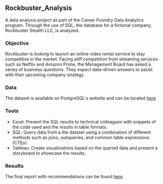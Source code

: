 ## Rockbuster_Analysis

A data analysis project as part of the Career Foundry Data Analytics program. Through the use of SQL, the database for a fictional company, Rockbuster Stealth LLC, is analyzed. 

### Objective

Rockbuster is looking to launch an online video rental service to stay competitive in the market. Facing stiff competition from streaming services such as Netflix and Amazon Prime, the Management Board has asked a series of business questions. They expect data-driven answers to assist with their upcoming company strategy.

### Data

The dataset is available on PostgreSQL's website and can be located [here](https://www.postgresqltutorial.com/wp-content/uploads/2019/05/dvdrental.zip)

### Tools

- Excel: Present the SQL results to technical colleagues with snippets of the code used and the results in table formats.
- SQL: Query data from a the dataset using a combination of different methods such as joins, subqueries, and common table expressions (CTEs).
- Tableau: Create visualizations based on the queried data and present a storyboard to showcase the results.

### Results

The final report with recommendations can be found [here](https://github.com/bryan-limbo/Rockbuster_Analysis/blob/main/Rockbuster%20Analysis%20Presentation.pptx)
